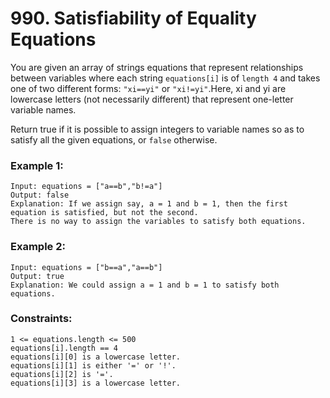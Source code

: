 # 990. Satisfiability of Equality Equations

You are given an array of strings equations that represent relationships between variables where each string `equations[i]` is of `length 4` and takes one of two different forms: `"xi==yi"` or `"xi!=yi"`.Here, xi and yi are lowercase letters (not necessarily different) that represent one-letter variable names.

Return true if it is possible to assign integers to variable names so as to satisfy all the given equations, or `false` otherwise.

 

### Example 1:
```
Input: equations = ["a==b","b!=a"]
Output: false
Explanation: If we assign say, a = 1 and b = 1, then the first equation is satisfied, but not the second.
There is no way to assign the variables to satisfy both equations.
```
### Example 2:
```
Input: equations = ["b==a","a==b"]
Output: true
Explanation: We could assign a = 1 and b = 1 to satisfy both equations.
```

### Constraints:
```
1 <= equations.length <= 500
equations[i].length == 4
equations[i][0] is a lowercase letter.
equations[i][1] is either '=' or '!'.
equations[i][2] is '='.
equations[i][3] is a lowercase letter.
```
